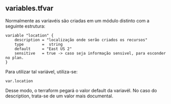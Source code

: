 ## variables.tfvar
Normalmente as variavéis são criadas em um módulo distinto com a seguinte estrutura:

```
variable "location" {
    description = "localização onde serão criados os recursos"
    type        =  string
    default     = "East US 2"
    sensitive   = true -> caso seja informação sensivel, para esconder no plan.
}
```

Para utilizar tal variável, utiliza-se:
```
var.location
```
Desse modo, o terraform pegará o valor default da variavél. No caso do description, trata-se de um valor mais documental.